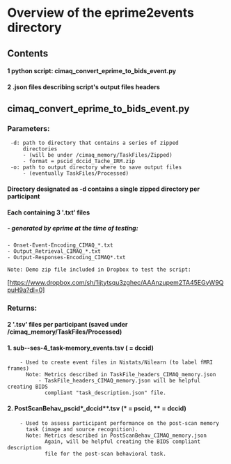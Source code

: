 
# Overview of the eprime2events directory

## Contents

#### 1 python script: cimaq_convert_eprime_to_bids_event.py
#### 2 .json files describing script's output files headers

## cimaq_convert_eprime_to_bids_event.py

### Parameters:
     -d: path to directory that contains a series of zipped
         directories
         - (will be under /cimaq_memory/TaskFiles/Zipped)
         - format = pscid_dccid_Tache_IRM.zip
     -o: path to output directory where to save output files
         - (eventually TaskFiles/Processed)

#### Directory designated as -d contains a single zipped directory per participant
#### Each containing 3 '.txt' files
##### -  generated by eprime at the time of testing:

    - Onset-Event-Encoding_CIMAQ_*.txt
    - Output_Retrieval_CIMAQ_*.txt
    - Output-Responses-Encoding_CIMAQ*.txt

    Note: Demo zip file included in Dropbox to test the script:
[https://www.dropbox.com/sh/1ijtytsqu3zghec/AAAnzupem2TA45EGyW9QpuH9a?dl=0]

### Returns:

#### 2 '.tsv' files per participant (saved under /cimaq_memory/TaskFiles/Processed)

####    1. sub-**-ses-4_task-memory_events.tsv (** = dccid)
        - Used to create event files in Nistats/Nilearn (to label fMRI frames)
          Note: Metrics described in TaskFile_headers_CIMAQ_memory.json
              - TaskFile_headers_CIMAQ_memory.json will be helpful creating BIDS
                compliant "task_description.json" file.

####    2. PostScanBehav_pscid*_dccid**.tsv (* = pscid, ** = dccid)
        - Used to assess participant performance on the post-scan memory
          task (image and source recognition).
          Note: Metrics described in PostScanBehav_CIMAQ_memory.json
                Again, will be helpful creating the BIDS compliant description
                file for the post-scan behavioral task.